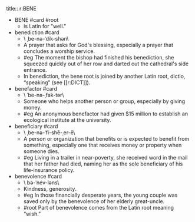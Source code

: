 title:: r:BENE

- BENE #card #root
	- is Latin for "well."
- benediction #card
	- \ ˌbe-nə-ˈdik-shən\
	- A prayer that asks for God's blessing, especially a prayer that concludes a worship service.
	- #eg The moment the bishop had finished his benediction, she squeezed quickly out of her row and darted out the cathedral's side entrance.
	- In benediction, the bene root is joined by another Latin root, dictio, “speaking” (see [[r:DICT]]).
- benefactor #card
	- \ ˈbe-nə-ˌfak-tər\
	- Someone who helps another person or group, especially by giving money.
	- #eg An anonymous benefactor had given $15 million to establish an ecological institute at the university.
- beneficiary #card
	- \ ˌbe-nə-ˈfi-shē-ˌer-ē\
	- A person or organization that benefits or is expected to benefit from something, especially one that receives money or property when someone dies.
	- #eg Living in a trailer in near-poverty, she received word in the mail that her father had died, naming her as the sole beneficiary of his life-insurance policy.
- benevolence #card
	- \ bə-ˈnev-ləns\
	- Kindness, generosity.
	- #eg In those financially desperate years, the young couple was saved only by the benevolence of her elderly great-uncle.
	- #root Part of benevolence comes from the Latin root meaning “wish.”